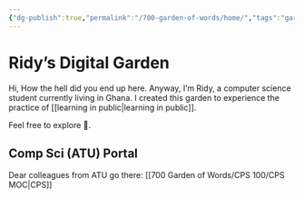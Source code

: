```yaml
---
{"dg-publish":true,"permalink":"/700-garden-of-words/home/","tags":"gardenEntry","dgHomeLink":true,"dgPassFrontmatter":false}
---
```



# Ridy’s Digital Garden 

Hi, How the hell did you end up here. Anyway, I’m Ridy, a computer science student currently living in Ghana. I created this garden to experience the practice of [[learning in public|learning in public]]. 

Feel free to explore 🫡.

## Comp Sci (ATU) Portal

Dear colleagues from ATU go there: [[700 Garden of Words/CPS 100/CPS  MOC|CPS]]